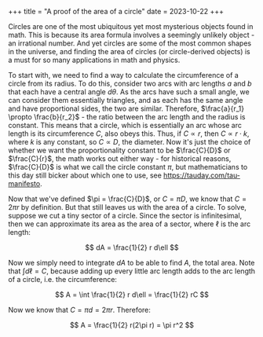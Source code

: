 +++
title = "A proof of the area of a circle"
date = 2023-10-22
+++

Circles are one of the most ubiquitous yet most mysterious objects found in math. This is because its area formula involves a seemingly unlikely object - an irrational number. And yet circles are some of the most common shapes in the universe, and finding the area of circles (or circle-derived objects) is a must for so many applications in math and physics.

To start with, we need to find a way to calculate the circumference of a circle from its radius. To do this, consider two arcs with arc lengths $a$ and $b$ that each have a central angle $d\theta$. As the arcs have such a small angle, we can consider them essentially triangles, and as each has the same angle and have proportional sides, the two are similar. Therefore, $\frac{a}{r_1} \propto \frac{b}{r_2}$ - the ratio between the arc length and the radius is constant. This means that a circle, which is essentially an arc whose arc length is its circumference $C$, also obeys this. Thus, if $C \propto r$, then $C \propto r \cdot k$, where $k$ is any constant, so $C \propto D$, the diameter. Now it's just the choice of whether we want the proportionality constant to be $\frac{C}{D}$ or $\frac{C}{r}$, the math works out either way - for historical reasons, $\frac{C}{D}$ is what we call the circle constant $\pi$, but mathematicians to this day still bicker about which one to use, see <https://tauday.com/tau-manifesto>.

Now that we've defined $\pi = \frac{C}{D}$, or $C = \pi D$, we know that $C = 2\pi r$ by definition. But that still leaves us with the area of a circle. To solve, suppose we cut a tiny sector of a circle. Since the sector is infinitesimal, then we can approximate its area as the area of a sector, where $\ell$ is the arc length:

$$
dA = \frac{1}{2} r d\ell
$$

Now we simply need to integrate $dA$ to be able to find $A$, the total area. Note that $\int d\ell = C$, because adding up every little arc length adds to the arc length of a circle, i.e. the circumference:

$$
A = \int \frac{1}{2} r d\ell = \frac{1}{2} rC
$$

Now we know that $C = \pi d = 2\pi r$. Therefore:

$$
A = \frac{1}{2} r(2\pi r) = \pi r^2
$$
